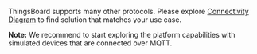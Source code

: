 ThingsBoard supports many other protocols. 
Please explore [Connectivity Diagram](/docs/getting-started-guides/connectivity/) to find solution that matches your use case.

**Note:** We recommend to start exploring the platform capabilities with simulated devices that are connected over MQTT.

<br/>
